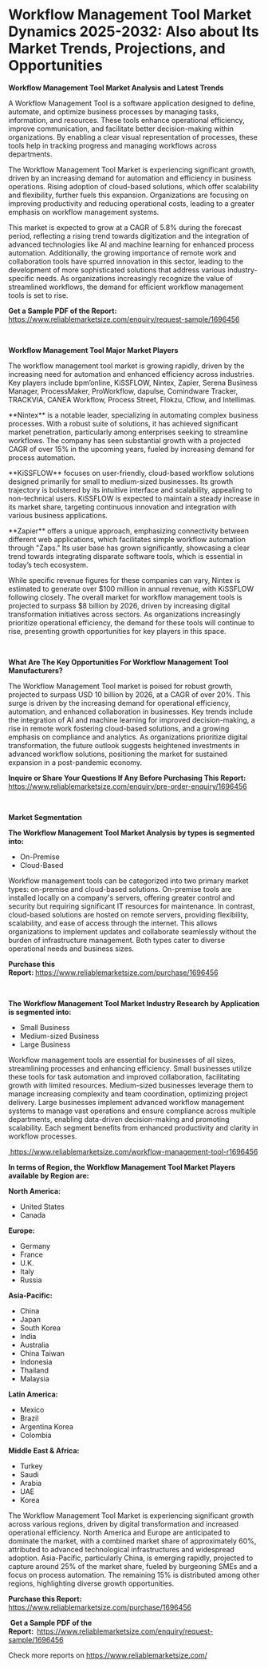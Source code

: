 <p><h1>Workflow Management Tool Market Dynamics 2025-2032: Also about Its Market Trends, Projections, and Opportunities</h1></p><p><strong>Workflow Management Tool Market Analysis and Latest Trends</strong></p>
<p><p>A Workflow Management Tool is a software application designed to define, automate, and optimize business processes by managing tasks, information, and resources. These tools enhance operational efficiency, improve communication, and facilitate better decision-making within organizations. By enabling a clear visual representation of processes, these tools help in tracking progress and managing workflows across departments.</p><p>The Workflow Management Tool Market is experiencing significant growth, driven by an increasing demand for automation and efficiency in business operations. Rising adoption of cloud-based solutions, which offer scalability and flexibility, further fuels this expansion. Organizations are focusing on improving productivity and reducing operational costs, leading to a greater emphasis on workflow management systems. </p><p>This market is expected to grow at a CAGR of 5.8% during the forecast period, reflecting a rising trend towards digitization and the integration of advanced technologies like AI and machine learning for enhanced process automation. Additionally, the growing importance of remote work and collaboration tools have spurred innovation in this sector, leading to the development of more sophisticated solutions that address various industry-specific needs. As organizations increasingly recognize the value of streamlined workflows, the demand for efficient workflow management tools is set to rise.</p></p>
<p><strong>Get a Sample PDF of the Report:&nbsp;</strong> <a href="https://www.reliablemarketsize.com/enquiry/request-sample/1696456?utm_campaign=1766&utm_medium=2&utm_source=Github&utm_content=ia&utm_term=08012025&utm_id=workflow-management-tool">https://www.reliablemarketsize.com/enquiry/request-sample/1696456</a></p>
<p>&nbsp;</p>
<p><strong>Workflow Management Tool Major Market Players</strong></p>
<p><p>The workflow management tool market is growing rapidly, driven by the increasing need for automation and enhanced efficiency across industries. Key players include bpm’online, KiSSFLOW, Nintex, Zapier, Serena Business Manager, ProcessMaker, ProWorkflow, dapulse, Comindware Tracker, TRACKVIA, CANEA Workflow, Process Street, Flokzu, Cflow, and Intellimas.</p><p>**Nintex** is a notable leader, specializing in automating complex business processes. With a robust suite of solutions, it has achieved significant market penetration, particularly among enterprises seeking to streamline workflows. The company has seen substantial growth with a projected CAGR of over 15% in the upcoming years, fueled by increasing demand for process automation.</p><p>**KiSSFLOW** focuses on user-friendly, cloud-based workflow solutions designed primarily for small to medium-sized businesses. Its growth trajectory is bolstered by its intuitive interface and scalability, appealing to non-technical users. KiSSFLOW is expected to maintain a steady increase in its market share, targeting continuous innovation and integration with various business applications.</p><p>**Zapier** offers a unique approach, emphasizing connectivity between different web applications, which facilitates simple workflow automation through "Zaps." Its user base has grown significantly, showcasing a clear trend towards integrating disparate software tools, which is essential in today’s tech ecosystem.</p><p>While specific revenue figures for these companies can vary, Nintex is estimated to generate over $100 million in annual revenue, with KiSSFLOW following closely. The overall market for workflow management tools is projected to surpass $8 billion by 2026, driven by increasing digital transformation initiatives across sectors. As organizations increasingly prioritize operational efficiency, the demand for these tools will continue to rise, presenting growth opportunities for key players in this space.</p></p>
<p>&nbsp;</p>
<p><strong>What Are The Key Opportunities For Workflow Management Tool Manufacturers?</strong></p>
<p><p>The Workflow Management Tool market is poised for robust growth, projected to surpass USD 10 billion by 2026, at a CAGR of over 20%. This surge is driven by the increasing demand for operational efficiency, automation, and enhanced collaboration in businesses. Key trends include the integration of AI and machine learning for improved decision-making, a rise in remote work fostering cloud-based solutions, and a growing emphasis on compliance and analytics. As organizations prioritize digital transformation, the future outlook suggests heightened investments in advanced workflow solutions, positioning the market for sustained expansion in a post-pandemic economy.</p></p>
<p><strong>Inquire or Share Your Questions If Any Before Purchasing This Report:</strong> <a href="https://www.reliablemarketsize.com/enquiry/pre-order-enquiry/1696456?utm_campaign=1766&utm_medium=2&utm_source=Github&utm_content=ia&utm_term=08012025&utm_id=workflow-management-tool">https://www.reliablemarketsize.com/enquiry/pre-order-enquiry/1696456</a></p>
<p>&nbsp;</p>
<p><strong>Market Segmentation</strong></p>
<p><strong>The Workflow Management Tool Market Analysis by types is segmented into:</strong></p>
<p><ul><li>On-Premise</li><li>Cloud-Based</li></ul></p>
<p><p>Workflow management tools can be categorized into two primary market types: on-premise and cloud-based solutions. On-premise tools are installed locally on a company's servers, offering greater control and security but requiring significant IT resources for maintenance. In contrast, cloud-based solutions are hosted on remote servers, providing flexibility, scalability, and ease of access through the internet. This allows organizations to implement updates and collaborate seamlessly without the burden of infrastructure management. Both types cater to diverse operational needs and business sizes.</p></p>
<p><strong>Purchase this Report:&nbsp;</strong><a href="https://www.reliablemarketsize.com/purchase/1696456?utm_campaign=1766&utm_medium=2&utm_source=Github&utm_content=ia&utm_term=08012025&utm_id=workflow-management-tool">https://www.reliablemarketsize.com/purchase/1696456</a></p>
<p>&nbsp;</p>
<p><strong>The Workflow Management Tool Market Industry Research by Application is segmented into:</strong></p>
<p><ul><li>Small Business</li><li>Medium-sized Business</li><li>Large Business</li></ul></p>
<p><p>Workflow management tools are essential for businesses of all sizes, streamlining processes and enhancing efficiency. Small businesses utilize these tools for task automation and improved collaboration, facilitating growth with limited resources. Medium-sized businesses leverage them to manage increasing complexity and team coordination, optimizing project delivery. Large businesses implement advanced workflow management systems to manage vast operations and ensure compliance across multiple departments, enabling data-driven decision-making and promoting scalability. Each segment benefits from enhanced productivity and clarity in workflow processes.</p></p>
<p><a href="https://www.reliablemarketsize.com/workflow-management-tool-r1696456?utm_campaign=1766&utm_medium=2&utm_source=Github&utm_content=ia&utm_term=08012025&utm_id=workflow-management-tool">&nbsp;https://www.reliablemarketsize.com/workflow-management-tool-r1696456</a></p>
<p><strong>In terms of Region, the Workflow Management Tool Market Players available by Region are:</strong></p>
<p>
    <p> <strong> North America: </strong>
        <ul>
            <li>United States</li>
            <li>Canada</li>
        </ul>
        </p> 
    <p> <strong> Europe: </strong>
        <ul>
            <li>Germany</li>
            <li>France</li>
            <li>U.K.</li>
            <li>Italy</li>
            <li>Russia</li>
        </ul>
        </p> 
    <p> <strong> Asia-Pacific: </strong>
        <ul>
            <li>China</li>
            <li>Japan</li>
            <li>South Korea</li>
            <li>India</li>
            <li>Australia</li>
            <li>China Taiwan</li>
            <li>Indonesia</li>
            <li>Thailand</li>
            <li>Malaysia</li>
        </ul>
        </p> 
    <p> <strong> Latin America: </strong>
        <ul>
            <li>Mexico</li>
            <li>Brazil</li>
            <li>Argentina Korea</li>
            <li>Colombia</li>
        </ul>
        </p> 
    <p> <strong> Middle East & Africa: </strong>
        <ul>
            <li>Turkey</li>
            <li>Saudi</li>
            <li>Arabia</li>
            <li>UAE</li>
            <li>Korea</li>
        </ul>
    </p>
    </p>
<p><p>The Workflow Management Tool Market is experiencing significant growth across various regions, driven by digital transformation and increased operational efficiency. North America and Europe are anticipated to dominate the market, with a combined market share of approximately 60%, attributed to advanced technological infrastructures and widespread adoption. Asia-Pacific, particularly China, is emerging rapidly, projected to capture around 25% of the market share, fueled by burgeoning SMEs and a focus on process automation. The remaining 15% is distributed among other regions, highlighting diverse growth opportunities.</p></p>
<p><strong>Purchase this Report: </strong><a href="https://www.reliablemarketsize.com/purchase/1696456?utm_campaign=1766&utm_medium=2&utm_source=Github&utm_content=ia&utm_term=08012025&utm_id=workflow-management-tool">https://www.reliablemarketsize.com/purchase/1696456</a></p>
<p>&nbsp;<strong>Get a Sample PDF of the Report:&nbsp;&nbsp;</strong><a href="https://www.reliablemarketsize.com/enquiry/request-sample/1696456?utm_campaign=1766&utm_medium=2&utm_source=Github&utm_content=ia&utm_term=08012025&utm_id=workflow-management-tool">https://www.reliablemarketsize.com/enquiry/request-sample/1696456</a></p>
<p><strong></strong></p>
<p>Check more reports on <a href="https://www.reliablemarketsize.com/?utm_campaign=1766&utm_medium=2&utm_source=Github&utm_content=ia&utm_term=08012025&utm_id=workflow-management-tool">https://www.reliablemarketsize.com/</a></p>